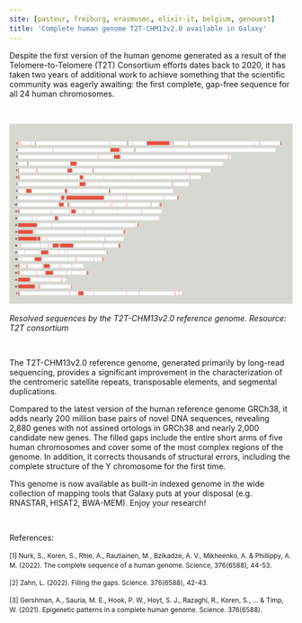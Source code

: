 ```yaml
---
site: [pasteur, freiburg, erasmusmc, elixir-it, belgium, genouest]
title: 'Complete human genome T2T-CHM13v2.0 available in Galaxy'
---
```


Despite the first version of the human genome generated as a result of the Telomere-to-Telomere (T2T) Consortium efforts dates back to 2020, it has taken two years of additional work to achieve something that the scientific community was eagerly awaiting: the first complete, gap-free sequence for all 24 human chromosomes.

<br>

![Graphical Abstract](/assets/media/T2T_human_genome.png)

*Resolved sequences by the T2T-CHM13v2.0 reference genome. Resource: T2T consortium*

<br>
 
    
The T2T-CHM13v2.0 reference genome, generated primarily by long-read sequencing, provides a significant improvement in the characterization of the centromeric satellite repeats, transposable elements, and segmental duplications.

Compared to the latest version of the human reference genome GRCh38, it adds nearly 200 million base pairs of novel DNA sequences, revealing 2,880 genes with not assined ortologs in GRCh38 and nearly 2,000 candidate new genes. The filled gaps include the entire short arms of five human chromosomes and cover some of the most complex regions of the genome. In addition, it corrects thousands of structural errors, including the complete structure of the Y chromosome for the first time.

This genome is now available as built-in indexed genome in the wide collection of mapping tools that Galaxy puts at your disposal (e.g. RNASTAR, HISAT2, BWA-MEM). Enjoy your research!
        
<br>

References:
    
<small> [1] Nurk, S., Koren, S., Rhie, A., Rautiainen, M., Bzikadze, A. V., Mikheenko, A. & Phillippy, A. M. (2022). The complete sequence of a human genome. Science, 376(6588), 44-53. </small>

<small> [2] Zahn, L. (2022). Filling the gaps. Science. 376(6588), 42-43. </small>

<small> [3] Gershman, A., Sauria, M. E., Hook, P. W., Hoyt, S. J., Razaghi, R., Koren, S., ... & Timp, W. (2021). Epigenetic patterns in a complete human genome. Science.  376(6588). </small>

